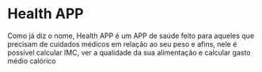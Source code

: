 # Health APP
Como já diz o nome, Health APP é um APP de saúde feito para aqueles que precisam de cuidados médicos em relação ao seu peso e afins,
nele é possível calcular IMC, ver a qualidade da sua alimentação e calcular gasto médio calórico
 
